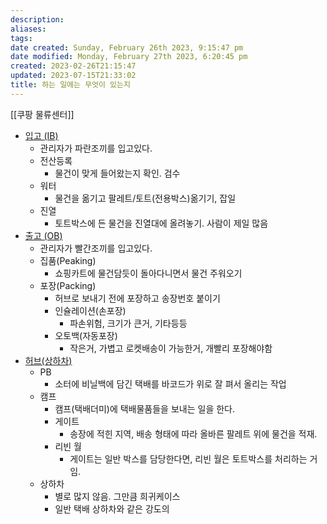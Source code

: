 ```yaml
---
description:
aliases: 
tags: 
date created: Sunday, February 26th 2023, 9:15:47 pm
date modified: Monday, February 27th 2023, 6:20:45 pm
created: 2023-02-26T21:15:47
updated: 2023-07-15T21:33:02
title: 하는 일에는 무엇이 있는지
---
```


[[쿠팡 물류센터]]

- [입고 (IB)](https://doryongnyong.tistory.com/entry/%EC%BF%A0%ED%8C%A1-%EC%9D%BC%EC%9A%A9%EC%A7%81-%EC%9E%85%EA%B3%A0IB)
	- 관리자가 파란조끼를 입고있다.
	- 전산등록
		- 물건이 맞게 들어왔는지 확인. 검수
	- 워터
		- 물건을 옮기고 팔레트/토트(전용박스)옮기기, 잡일
	- 진열
		- 토트박스에 든 물건을 진열대에 올려놓기. 사람이 제일 많음
- [출고 (OB)](https://doryongnyong.tistory.com/entry/%EC%BF%A0%ED%8C%A1-%EC%95%8C%EB%B0%94-%EC%B6%9C%EA%B3%A0-OB-%ED%95%98%EB%8A%94%EC%9D%BC)
	- 관리자가 빨간조끼를 입고있다.
	- 집품(Peaking)
		- 쇼핑카트에 물건담듯이 돌아다니면서 물건 주워오기
	- 포장(Packing)
		- 허브로 보내기 전에 포장하고 송장번호 붙이기
		- 인슐레이션(손포장)
			- 파손위험, 크기가 큰거, 기타등등
		- 오토백(자동포장)
			- 작은거, 가볍고 로켓배송이 가능한거, 개빨리 포장해야함
- [허브(상하차)](https://repnam.kr/%ec%bf%a0%ed%8c%a1-%ed%97%88%eb%b8%8c-%ed%9b%84%ea%b8%b0/)
	- PB
		- 소터에 비닐백에 담긴 택배를 바코드가 위로 잘 펴서 올리는 작업
	- 캠프
		- 캠프(택배더미)에 택배물품들을 보내는 일을 한다.
		- 게이트
			- 송장에 적힌 지역, 배송 형태에 따라 올바른 팔레트 위에 물건을 적재. 
		- 리빈 월
			- 게이트는 일반 박스를 담당한다면, 리빈 월은 토트박스를 처리하는 거임.
	- 상하차
		- 별로 많지 않음. 그만큼 희귀케이스
		- 일반 택배 상하차와 같은 강도의 
